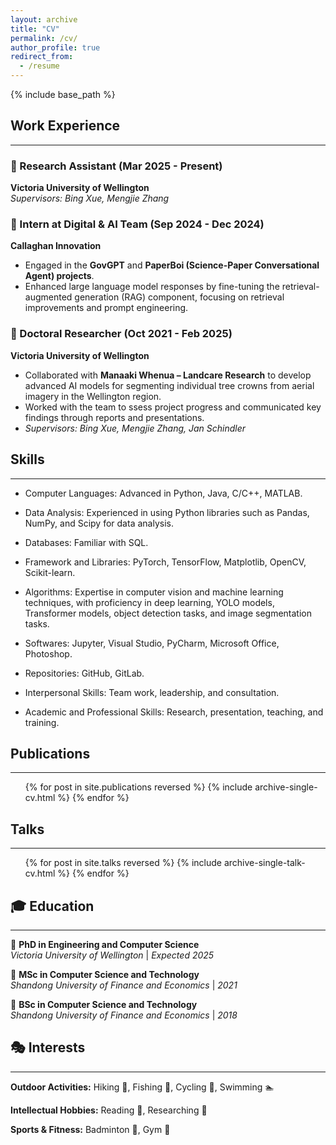 ```yaml
---
layout: archive
title: "CV"
permalink: /cv/
author_profile: true
redirect_from:
  - /resume
---
```


{% include base_path %}


## Work Experience
---
### 🎯 Research Assistant (Mar 2025 - Present)  
**Victoria University of Wellington**  
*Supervisors: Bing Xue, Mengjie Zhang*



### 🎯 Intern at Digital & AI Team (Sep 2024 - Dec 2024)  
**Callaghan Innovation**  
- Engaged in the **GovGPT** and **PaperBoi (Science-Paper Conversational Agent) projects**.
- Enhanced large language model responses by fine-tuning the retrieval-augmented generation (RAG) component, focusing on retrieval improvements and prompt engineering.  


### 🎯 Doctoral Researcher (Oct 2021 - Feb 2025)  
**Victoria University of Wellington**  
- Collaborated with **Manaaki Whenua – Landcare Research** to develop advanced AI models for segmenting individual tree crowns from aerial imagery in the Wellington region.  
- Worked with the team to ssess project progress and communicated key findings through reports and presentations.  
- *Supervisors: Bing Xue, Mengjie Zhang, Jan Schindler*

 
## Skills
---

* Computer Languages: Advanced in Python, Java, C/C++, MATLAB.

* Data Analysis: Experienced in using Python libraries such as Pandas, NumPy, and Scipy for data analysis.

* Databases: Familiar with SQL.

* Framework and Libraries: PyTorch, TensorFlow, Matplotlib, OpenCV, Scikit-learn.

* Algorithms: Expertise in computer vision and machine learning techniques, with proficiency in deep learning, YOLO models, Transformer models, object detection tasks, and image segmentation tasks.

* Softwares: Jupyter, Visual Studio, PyCharm, Microsoft Office, Photoshop.

* Repositories: GitHub, GitLab.

* Interpersonal Skills: Team work, leadership, and consultation.

* Academic and Professional Skills: Research, presentation, teaching, and training.
 

## Publications
---
  <ul>{% for post in site.publications reversed %}
    {% include archive-single-cv.html %}
  {% endfor %}</ul>
  
 
## Talks
---
  <ul>{% for post in site.talks reversed %}
    {% include archive-single-talk-cv.html  %}
  {% endfor %}</ul>

## 🎓 Education  
---

📌 **PhD in Engineering and Computer Science**  
 *Victoria University of Wellington* | *Expected 2025*  

📌 **MSc in Computer Science and Technology**  
 *Shandong University of Finance and Economics* | *2021*  

📌 **BSc in Computer Science and Technology**  
 *Shandong University of Finance and Economics* | *2018*  


## 🎭 Interests  
---

**Outdoor Activities:** Hiking 🚶, Fishing 🎣, Cycling 🚴, Swimming 🏊  

**Intellectual Hobbies:** Reading 📖, Researching 🧠  

**Sports & Fitness:** Badminton 🏸, Gym 💪  


